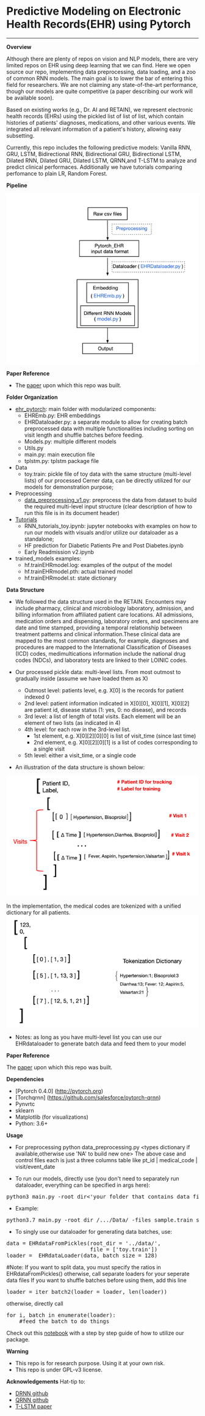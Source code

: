# Predictive Modeling on Electronic Health Records(EHR) using Pytorch
***************** 

**Overview**

Although there are plenty of repos on vision and NLP models, there are very limited repos on EHR using deep learning that we can find. Here we open source our repo, implementing data preprocessing, data loading, and a zoo of common RNN models. The main goal is to lower the bar of entering this field for researchers. We are not claiming any state-of-the-art performance, though our models are quite competitive (a paper describing our work will be available soon).  

Based on existing works (e.g., Dr. AI and RETAIN), we represent electronic health records (EHRs) using the pickled list of list of list, which contain histories of patients' diagnoses, medications, and other various events. We integrated all relevant information of a patient's history, allowing easy subsetting.

Currently, this repo includes the following predictive models: Vanilla RNN, GRU, LSTM, Bidirectional RNN, Bidirectional GRU, Bidirectional LSTM, Dilated RNN, Dilated GRU, Dilated LSTM, QRNN,and T-LSTM to analyze and predict clinical performaces. Additionally we have tutorials comparing perfomance to plain LR, Random Forest. 

**Pipeline**

![pipeline](https://github.com/ZhiGroup/pytorch_ehr/blob/master/tutorials/Pipeline%20for%20data%20flow.png)


**Paper Reference**
* The [paper](https://github.com/ZhiGroup/pytorch_ehr/blob/master/Medinfo2019_PA_SimpleRNNisAllweNeed.pdf) upon which this repo was built. 


**Folder Organization**
* [ehr_pytorch](https://github.com/ZhiGroup/pytorch_ehr/blob/master/ehr_pytorch): main folder with modularized components:
    * EHREmb.py: EHR embeddings
    * EHRDataloader.py: a separate module to allow for creating batch preprocessed data with multiple functionalities including sorting on visit length and shuffle batches before feeding.
    * Models.py: multiple different models
    * Utils.py
    * main.py: main execution file
    * tplstm.py: tplstm package file
* Data
    * toy.train: pickle file of  toy data with the same structure (multi-level lists) of our processed Cerner data, can be directly utilized for our models for demonstration purpose;
* Preprocessing
    * [data_preprocessing_v1.py](https://github.com/ZhiGroup/pytorch_ehr/blob/MasterUpdateJun2019/Preprocessing/data_preprocessing_v1.py): preprocess the data from dataset to build the required multi-level input structure
      (clear description of how to run this file is in its document header)
* [Tutorials](https://github.com/ZhiGroup/pytorch_ehr/tree/MasterUpdateJun2019/tutorials)
    * RNN_tutorials_toy.ipynb: jupyter notebooks with examples on how to run our models with visuals and/or utilize our dataloader as a standalone;
    * HF prediction for Diabetic Patients Pre and Post Diabetes.ipynb
    * Early Readmission v2.ipynb
* trained_models examples:
    * hf.trainEHRmodel.log: examples of the output of the model
    * hf.trainEHRmodel.pth: actual trained model
    * hf.trainEHRmodel.st: state dictionary

**Data Structure**

*  We followed the data structure used in the RETAIN. Encounters may include pharmacy, clinical and microbiology laboratory, admission, and billing information from affiliated patient care locations. All admissions, medication orders and dispensing, laboratory orders, and specimens are date and time stamped, providing a temporal relationship between treatment patterns and clinical information.These clinical data are mapped to the most common standards, for example, diagnoses and procedures are mapped to the International Classification of Diseases (ICD) codes, medimultications information include the national drug codes (NDCs), and laboratory tests are linked to their LOINIC codes.


*  Our processed pickle data: multi-level lists. From most outmost to gradually inside (assume we have loaded them as X)
    * Outmost level: patients level, e.g. X[0] is the records for patient indexed 0
    * 2nd level: patient information indicated in X[0][0], X[0][1], X[0][2] are patient id, disease status (1: yes, 0: no disease), and records
    * 3rd level: a list of length of total visits. Each element will be an element of two lists (as indicated in 4)
    * 4th level: for each row in the 3rd-level list. 
        *  1st element, e.g. X[0][2][0][0] is list of visit_time (since last time)
        *  2nd element, e.g. X[0][2][0][1] is a list of codes corresponding to a single visit
    * 5th level: either a visit_time, or a single code
*  An illustration of the data structure is shown below: 

![data structure](https://github.com/ZhiGroup/pytorch_ehr/blob/master/tutorials/Data%20structure%20with%20explanation.png)

In the implementation, the medical codes are tokenized with a unified dictionary for all patients.
![data example](https://github.com/ZhiGroup/pytorch_ehr/blob/MasterUpdateJun2019/tutorials/data.png)
* Notes: as long as you have multi-level list you can use our EHRdataloader to generate batch data and feed them to your model

**Paper Reference**

The [paper](https://github.com/ZhiGroup/pytorch_ehr/blob/master/Medinfo2019_PA_SimpleRNNisAllweNeed.pdf) upon which this repo was built. 

**Dependencies**
* [Pytorch 0.4.0] (http://pytorch.org)
* [Torchqrnn] (https://github.com/salesforce/pytorch-qrnn)
* Pynvrtc
* sklearn
* Matplotlib (for visualizations)
* Python: 3.6+

**Usage**
* For preprocessing
 python data_preprocessing.py <Case File> <Control File> <types dictionary if available,otherwise use 'NA' to build new one> <output Files Prefix> 
The above case and control files each is just a three columns table like pt_id | medical_code | visit/event_date  

* To run our models, directly use (you don't need to separately run dataloader, everything can be specified in args here):
<pre>
python3 main.py -root_dir<'your folder that contains data file(s)'> -files<['filename(train)' 'filename(valid)' 'filename(test)']> -which_model<'RNN'> -optimizer<'adam'> ....(feed as many args as you please)
</pre>
* Example:

<pre>
python3.7 main.py -root_dir /.../Data/ -files sample.train sample.valid sample.test -input_size 15800 -batch_size 100 -which_model LR -lr 0.01 -eps 1e-06 -L2 1e-04
</pre>


* To singly use our dataloader for generating data batches, use:
<pre>
data = EHRdataFromPickles(root_dir = '../data/', 
                          file = ['toy.train'])
loader =  EHRdataLoader(data, batch_size = 128)
</pre>  
  #Note: If you want to split data, you must specify the ratios in EHRdataFromPickles()
         otherwise, call separate loaders for your seperate data files 
         If you want to shuffle batches before using them, add this line 
 <pre>
loader = iter_batch2(loader = loader, len(loader))
</pre>
otherwise, directly call 

<pre>
for i, batch in enumerate(loader): 
    #feed the batch to do things
</pre>

Check out this [notebook](https://github.com/ZhiGroup/pytorch_ehr/blob/master/tutorials/RNN_tutorials_toy.ipynb) with a step by step guide of how to utilize our package. 

**Warning**

* This repo is for research purpose. Using it at your own risk. 
* This repo is under GPL-v3 license. 

**Acknowledgements**
Hat-tip to:
* [DRNN github](https://github.com/zalandoresearch/pt-dilate-rnn)
* [QRNN github](https://github.com/salesforce/pytorch-qrnn)
* [T-LSTM paper](http://biometrics.cse.msu.edu/Publications/MachineLearning/Baytasetal_PatientSubtypingViaTimeAwareLSTMNetworks.pdf)


